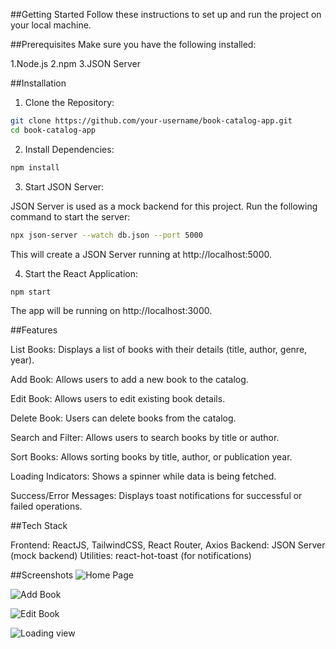 ##Getting Started
Follow these instructions to set up and run the project on your local machine.

##Prerequisites
Make sure you have the following installed:

1.Node.js
2.npm
3.JSON Server 

##Installation

1. Clone the Repository:

```bash
git clone https://github.com/your-username/book-catalog-app.git
cd book-catalog-app
```

2. Install Dependencies:
   
```bash
npm install
```

3. Start JSON Server:

JSON Server is used as a mock backend for this project. Run the following command to start the server:

```bash
npx json-server --watch db.json --port 5000
```
This will create a JSON Server running at http://localhost:5000.

4. Start the React Application:

```bash
npm start
```
The app will be running on http://localhost:3000.

##Features

List Books: Displays a list of books with their details (title, author, genre, year).

Add Book: Allows users to add a new book to the catalog.

Edit Book: Allows users to edit existing book details.

Delete Book: Users can delete books from the catalog.

Search and Filter: Allows users to search books by title or author.

Sort Books: Allows sorting books by title, author, or publication year.

Loading Indicators: Shows a spinner while data is being fetched.

Success/Error Messages: Displays toast notifications for successful or failed operations.


##Tech Stack

Frontend: ReactJS, TailwindCSS, React Router, Axios
Backend: JSON Server (mock backend)
Utilities: react-hot-toast (for notifications)

##Screenshots
![Home Page](https://asset.cloudinary.com/ddksmhojb/546e068baa1189ac07f410e8688acb45)

![Add Book](https://asset.cloudinary.com/ddksmhojb/6486d2887ed1558a3ea08a7d62f68ec7)

![Edit Book](https://asset.cloudinary.com/ddksmhojb/2910b0a7a185fe5d26a12cc2ad2392ed)

![Loading view](https://asset.cloudinary.com/ddksmhojb/4774464a46599c5b8bb0f68af75d462e)






